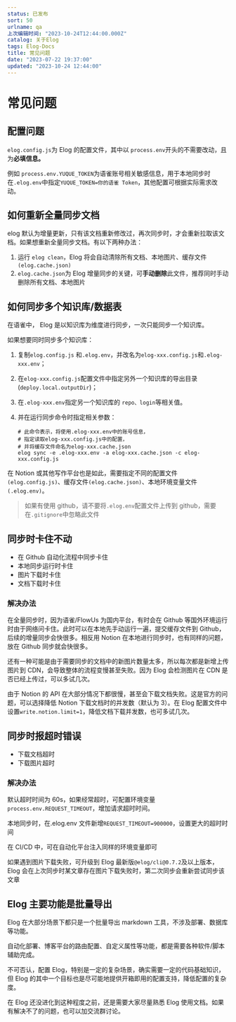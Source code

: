 ```yaml
---
status: 已发布
sort: 50
urlname: qa
上次编辑时间: "2023-10-24T12:44:00.000Z"
catalog: 关于Elog
tags: Elog-Docs
title: 常见问题
date: "2023-07-22 19:37:00"
updated: "2023-10-24 12:44:00"
---
```


# 常见问题

## 配置问题

`elog.config.js`为 Elog 的配置文件，其中以 `process.env`开头的不需要改动，且为**必填信息。**

例如 `process.env.YUQUE_TOKEN`为语雀账号相关敏感信息，用于本地同步时在`.elog.env`中指定`YUQUE_TOKEN=你的语雀 Token`，其他配置可根据实际需求改动。

## 如何重新全量同步文档

elog 默认为增量更新，只有该文档重新修改过，再次同步时，才会重新拉取该文档。如果想重新全量同步文档。有以下两种办法：

1. 运行 `elog clean`，Elog 将会自动清除所有文档、本地图片、缓存文件`(elog.cache.json)`
2. `elog.cache.json`为 Elog 增量同步的关键，可**手动删除**此文件，推荐同时手动删除所有文档、本地图片

## 如何同步多个知识库/数据表

在语雀中， Elog 是以知识库为维度进行同步，一次只能同步一个知识库。

如果想要同时同步多个知识库：

1. 复制`elog.config.js` 和`.elog.env`，并改名为`elog-xxx.config.js`和`.elog-xxx.env`；
2. 在`elog-xxx.config.js`配置文件中指定另外一个知识库的导出目录(`deploy.local.outputDir`)；
3. 在`.elog-xxx.env`指定另一个知识库的 `repo、login`等相关值。
4. 并在运行同步命令时指定相关参数：

   ```shell
   # 此命令表示，将使用.elog-xxx.env中的账号信息，
   # 指定读取elog-xxx.config.js中的配置，
   # 并将缓存文件命名为elog-xxx.cache.json
   elog sync -e .elog-xxx.env -a elog-xxx.cache.json -c elog-xxx.config.js
   ```

在 Notion 或其他写作平台也是如此，需要指定不同的配置文件`(elog.config.js)`、缓存文件`(elog.cache.json)`、本地环境变量文件`(.elog.env)`。

> 如果有使用 github，请不要将`.elog.env`配置文件上传到 github，需要在`.gitignore`中忽略此文件

## 同步时卡住不动

- 在 Github 自动化流程中同步卡住
- 本地同步运行时卡住
- 图片下载时卡住
- 文档下载时卡住

### 解决办法

在全量同步时，因为语雀/FlowUs 为国内平台，有时会在 Github 等国外环境运行时由于网络问卡住。此时可以在本地先手动运行一遍，提交缓存文件到 Github，后续的增量同步会快很多。相反用 Notion 在本地进行同步时，也有同样的问题，放在 Github 同步就会快很多。

还有一种可能是由于需要同步的文档中的新图片数量太多，所以每次都是新增上传图片到 CDN，会导致整体的流程变慢甚至失败。因为 Elog 会检测图片在 CDN 是否已经上传过，可以多试几次。

由于 Notion 的 API 在大部分情况下都很慢，甚至会下载文档失败。这是官方的问题，可以选择降低 Notion 下载文档时的并发数（默认为 3）。在 Elog 配置文件中设置`write.notion.limit=1`，降低文档下载并发数，也可多试几次。

## 同步时报超时错误

- 下载文档超时
- 下载图片超时

### 解决办法

默认超时时间为 60s，如果经常超时，可配置环境变量`process.env.REQUEST_TIMEOUT`，增加请求超时时间。

本地同步时，在.elog.env 文件新增`REQUEST_TIMEOUT=900000`，设置更大的超时时间

在 CI/CD 中，可在自动化平台注入同样的环境变量即可

如果遇到图片下载失败，可升级到 Elog 最新版`@elog/cli@0.7.2`及以上版本，Elog 会在上次同步时某文章存在图片下载失败时，第二次同步会重新尝试同步该文章

## Elog 主要功能是批量导出

Elog 在大部分场景下都只是一个批量导出 markdown 工具，不涉及部署、数据库等功能。

自动化部署、博客平台的路由配置、自定义属性等功能，都是需要各种软件/脚本辅助完成。

不可否认，配置 Elog，特别是一定的复杂场景，确实需要一定的代码基础知识，但 Elog 的其中一个目标也是尽可能地提供开箱即用的配置支持，降低配置的复杂度。

在 Elog 还没进化到这种程度之前，还是需要大家尽量熟悉 Elog 使用文档。如果有解决不了的问题，也可以加交流群讨论。
